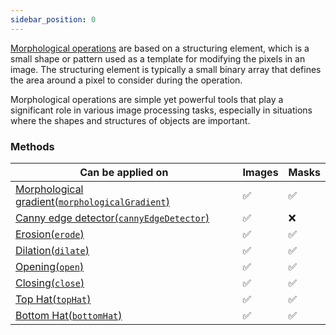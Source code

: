 ```yaml
---
sidebar_position: 0
---
```


[Morphological operations](../../Glossary.md#morphology 'internal link on morphology') are based on a structuring element, which is a small shape or pattern used as a template for modifying the pixels in an image. The structuring element is typically a small binary array that defines the area around a pixel to consider during the operation.

Morphological operations are simple yet powerful tools that play a significant role in various image processing tasks, especially in situations where the shapes and structures of objects are important.

### Methods

| Can be applied on                                                                                                         | Images  | Masks    |
| ------------------------------------------------------------------------------------------------------------------------- | ------- | -------- |
| [Morphological gradient(`morphologicalGradient`)](./Morphological%20Gradient.md 'internal link on morphologicalGradient') | &#9989; | &#9989;  |
| [Canny edge detector(`cannyEdgeDetector`)](./Canny%20Edge%20Detector.md 'internal link on cannyEdgeDetector')             | &#9989; | &#10060; |
| [Erosion(`erode`)](./Erosion.md 'internal link on erode')                                                                 | &#9989; | &#9989;  |
| [Dilation(`dilate`)](./Dilation.md 'internal link on dilate')                                                             | &#9989; | &#9989;  |
| [Opening(`open`)](./Opening.md 'internal link on open')                                                                   | &#9989; | &#9989;  |
| [Closing(`close`)](./Closing.md 'internal link on close')                                                                 | &#9989; | &#9989;  |
| [Top Hat(`topHat`)](./Top%20Hat 'internal link on topHat')                                                                | &#9989; | &#9989;  |
| [Bottom Hat(`bottomHat`)](./Bottom%20Hat 'internal link on bottomHat')                                                    | &#9989; | &#9989;  |
